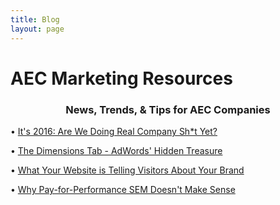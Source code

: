 ```yaml
---
title: Blog
layout: page
---
```


<!-- ZH Consulting Blog -->
# AEC Marketing Resources
<h3 style="text-align:center;">News, Trends, & Tips for AEC Companies</h3>

• [It's 2016: Are We Doing Real Company Sh*t Yet?](https://medium.com/@zac_heisey/its-2016-are-we-doing-real-company-sh-t-yet-a3f995bd63ed)

• [The Dimensions Tab - AdWords' Hidden Treasure](https://medium.com/@zac_heisey/the-dimensions-tab-adwords-hidden-treasure-5a1d830ace96)

• [What Your Website is Telling Visitors About Your Brand](https://medium.com/@zac_heisey/what-your-website-is-telling-visitors-about-your-brand-143a87de2096)

• [Why Pay-for-Performance SEM Doesn't Make Sense](https://medium.com/@zac_heisey/why-pay-for-performance-sem-doesnt-make-sense-d2206052b94f)
